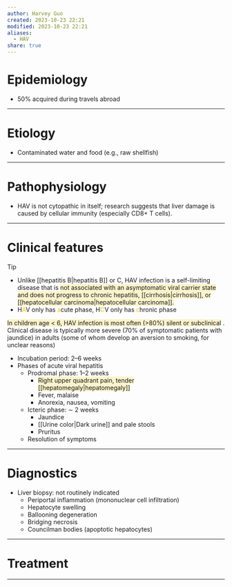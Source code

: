 ```yaml
---
author: Harvey Guo
created: 2023-10-23 22:21
modified: 2023-10-23 22:21
aliases:
  - HAV
share: true
---
```

# Epidemiology
- 50% acquired during travels abroad

---
# Etiology
- Contaminated water and food (e.g., raw shellfish)

---
# Pathophysiology
- HAV is not cytopathic in itself; research suggests that liver damage is caused by cellular immunity (especially CD8+ T cells).

---
# Clinical features
>[!tip] 
>- Unlike [[hepatitis B|hepatitis B]] or C, HAV infection is a self-limiting disease that is <span style="background:rgba(240, 200, 0, 0.2)">not associated with an asymptomatic viral carrier state and does not progress to chronic hepatitis, [[cirrhosis|cirrhosis]], or [[hepatocellular carcinoma|hepatocellular carcinoma]].</span>
>- H<font color="#ffc000">A</font>V only has <font color="#ffc000">a</font>cute phase, H<font color="#ffc000">C</font>V only has <font color="#ffc000">c</font>hronic phase

<span style="background:rgba(240, 200, 0, 0.2)">In children age &lt; 6, HAV infection is most often (>80%) silent or subclinical</span> . Clinical disease is typically more severe (70% of symptomatic patients with jaundice) in adults (some of whom develop an aversion to smoking, for unclear reasons)

- Incubation period: 2–6 weeks
- Phases of acute viral hepatitis 
	- Prodromal phase: 1–2 weeks
		- <span style="background:rgba(240, 200, 0, 0.2)">Right upper quadrant pain, tender [[hepatomegaly|hepatomegaly]]</span>
		- Fever, malaise
		- Anorexia, nausea, vomiting
	- Icteric phase: ∼ 2 weeks 
		- Jaundice
		- [[Urine color|Dark urine]] and pale stools 
		- Pruritus
	- Resolution of symptoms

---
# Diagnostics
- Liver biopsy: not routinely indicated
	- Periportal inflammation (mononuclear cell infiltration)
	- Hepatocyte swelling
	- Ballooning degeneration
	- Bridging necrosis
	- Councilman bodies (apoptotic hepatocytes)

---
# Treatment


---
